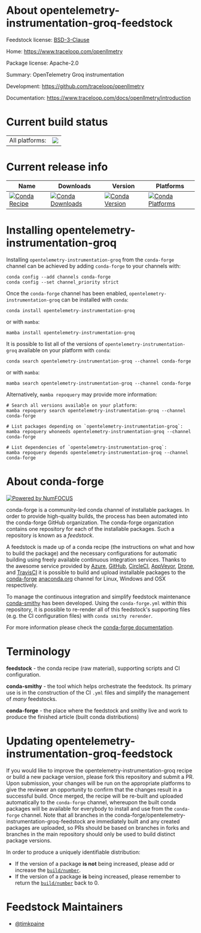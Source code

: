 About opentelemetry-instrumentation-groq-feedstock
==================================================

Feedstock license: [BSD-3-Clause](https://github.com/conda-forge/opentelemetry-instrumentation-groq-feedstock/blob/main/LICENSE.txt)

Home: https://www.traceloop.com/openllmetry

Package license: Apache-2.0

Summary: OpenTelemetry Groq instrumentation

Development: https://github.com/traceloop/openllmetry

Documentation: https://www.traceloop.com/docs/openllmetry/introduction

Current build status
====================


<table><tr><td>All platforms:</td>
    <td>
      <a href="https://dev.azure.com/conda-forge/feedstock-builds/_build/latest?definitionId=25147&branchName=main">
        <img src="https://dev.azure.com/conda-forge/feedstock-builds/_apis/build/status/opentelemetry-instrumentation-groq-feedstock?branchName=main">
      </a>
    </td>
  </tr>
</table>

Current release info
====================

| Name | Downloads | Version | Platforms |
| --- | --- | --- | --- |
| [![Conda Recipe](https://img.shields.io/badge/recipe-opentelemetry--instrumentation--groq-green.svg)](https://anaconda.org/conda-forge/opentelemetry-instrumentation-groq) | [![Conda Downloads](https://img.shields.io/conda/dn/conda-forge/opentelemetry-instrumentation-groq.svg)](https://anaconda.org/conda-forge/opentelemetry-instrumentation-groq) | [![Conda Version](https://img.shields.io/conda/vn/conda-forge/opentelemetry-instrumentation-groq.svg)](https://anaconda.org/conda-forge/opentelemetry-instrumentation-groq) | [![Conda Platforms](https://img.shields.io/conda/pn/conda-forge/opentelemetry-instrumentation-groq.svg)](https://anaconda.org/conda-forge/opentelemetry-instrumentation-groq) |

Installing opentelemetry-instrumentation-groq
=============================================

Installing `opentelemetry-instrumentation-groq` from the `conda-forge` channel can be achieved by adding `conda-forge` to your channels with:

```
conda config --add channels conda-forge
conda config --set channel_priority strict
```

Once the `conda-forge` channel has been enabled, `opentelemetry-instrumentation-groq` can be installed with `conda`:

```
conda install opentelemetry-instrumentation-groq
```

or with `mamba`:

```
mamba install opentelemetry-instrumentation-groq
```

It is possible to list all of the versions of `opentelemetry-instrumentation-groq` available on your platform with `conda`:

```
conda search opentelemetry-instrumentation-groq --channel conda-forge
```

or with `mamba`:

```
mamba search opentelemetry-instrumentation-groq --channel conda-forge
```

Alternatively, `mamba repoquery` may provide more information:

```
# Search all versions available on your platform:
mamba repoquery search opentelemetry-instrumentation-groq --channel conda-forge

# List packages depending on `opentelemetry-instrumentation-groq`:
mamba repoquery whoneeds opentelemetry-instrumentation-groq --channel conda-forge

# List dependencies of `opentelemetry-instrumentation-groq`:
mamba repoquery depends opentelemetry-instrumentation-groq --channel conda-forge
```


About conda-forge
=================

[![Powered by
NumFOCUS](https://img.shields.io/badge/powered%20by-NumFOCUS-orange.svg?style=flat&colorA=E1523D&colorB=007D8A)](https://numfocus.org)

conda-forge is a community-led conda channel of installable packages.
In order to provide high-quality builds, the process has been automated into the
conda-forge GitHub organization. The conda-forge organization contains one repository
for each of the installable packages. Such a repository is known as a *feedstock*.

A feedstock is made up of a conda recipe (the instructions on what and how to build
the package) and the necessary configurations for automatic building using freely
available continuous integration services. Thanks to the awesome service provided by
[Azure](https://azure.microsoft.com/en-us/services/devops/), [GitHub](https://github.com/),
[CircleCI](https://circleci.com/), [AppVeyor](https://www.appveyor.com/),
[Drone](https://cloud.drone.io/welcome), and [TravisCI](https://travis-ci.com/)
it is possible to build and upload installable packages to the
[conda-forge](https://anaconda.org/conda-forge) [anaconda.org](https://anaconda.org/)
channel for Linux, Windows and OSX respectively.

To manage the continuous integration and simplify feedstock maintenance
[conda-smithy](https://github.com/conda-forge/conda-smithy) has been developed.
Using the ``conda-forge.yml`` within this repository, it is possible to re-render all of
this feedstock's supporting files (e.g. the CI configuration files) with ``conda smithy rerender``.

For more information please check the [conda-forge documentation](https://conda-forge.org/docs/).

Terminology
===========

**feedstock** - the conda recipe (raw material), supporting scripts and CI configuration.

**conda-smithy** - the tool which helps orchestrate the feedstock.
                   Its primary use is in the construction of the CI ``.yml`` files
                   and simplify the management of *many* feedstocks.

**conda-forge** - the place where the feedstock and smithy live and work to
                  produce the finished article (built conda distributions)


Updating opentelemetry-instrumentation-groq-feedstock
=====================================================

If you would like to improve the opentelemetry-instrumentation-groq recipe or build a new
package version, please fork this repository and submit a PR. Upon submission,
your changes will be run on the appropriate platforms to give the reviewer an
opportunity to confirm that the changes result in a successful build. Once
merged, the recipe will be re-built and uploaded automatically to the
`conda-forge` channel, whereupon the built conda packages will be available for
everybody to install and use from the `conda-forge` channel.
Note that all branches in the conda-forge/opentelemetry-instrumentation-groq-feedstock are
immediately built and any created packages are uploaded, so PRs should be based
on branches in forks and branches in the main repository should only be used to
build distinct package versions.

In order to produce a uniquely identifiable distribution:
 * If the version of a package **is not** being increased, please add or increase
   the [``build/number``](https://docs.conda.io/projects/conda-build/en/latest/resources/define-metadata.html#build-number-and-string).
 * If the version of a package **is** being increased, please remember to return
   the [``build/number``](https://docs.conda.io/projects/conda-build/en/latest/resources/define-metadata.html#build-number-and-string)
   back to 0.

Feedstock Maintainers
=====================

* [@timkpaine](https://github.com/timkpaine/)

